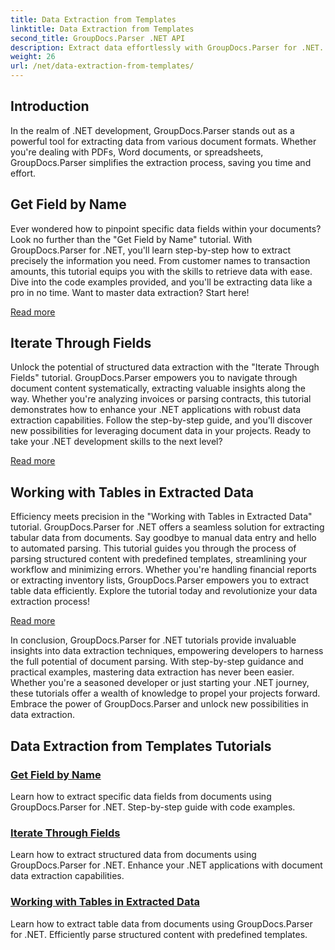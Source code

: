 ```yaml
---
title: Data Extraction from Templates
linktitle: Data Extraction from Templates
second_title: GroupDocs.Parser .NET API
description: Extract data effortlessly with GroupDocs.Parser for .NET. Learn to retrieve specific fields, iterate through data, and work with tables in extracted content.
weight: 26
url: /net/data-extraction-from-templates/
---
```


## Introduction

In the realm of .NET development, GroupDocs.Parser stands out as a powerful tool for extracting data from various document formats. Whether you're dealing with PDFs, Word documents, or spreadsheets, GroupDocs.Parser simplifies the extraction process, saving you time and effort.

## Get Field by Name

Ever wondered how to pinpoint specific data fields within your documents? Look no further than the "Get Field by Name" tutorial. With GroupDocs.Parser for .NET, you'll learn step-by-step how to extract precisely the information you need. From customer names to transaction amounts, this tutorial equips you with the skills to retrieve data with ease. Dive into the code examples provided, and you'll be extracting data like a pro in no time. Want to master data extraction? Start here!

[Read more](./get-field-by-name/)

## Iterate Through Fields

Unlock the potential of structured data extraction with the "Iterate Through Fields" tutorial. GroupDocs.Parser empowers you to navigate through document content systematically, extracting valuable insights along the way. Whether you're analyzing invoices or parsing contracts, this tutorial demonstrates how to enhance your .NET applications with robust data extraction capabilities. Follow the step-by-step guide, and you'll discover new possibilities for leveraging document data in your projects. Ready to take your .NET development skills to the next level?

[Read more](./iterate-through-fields/)

## Working with Tables in Extracted Data

Efficiency meets precision in the "Working with Tables in Extracted Data" tutorial. GroupDocs.Parser for .NET offers a seamless solution for extracting tabular data from documents. Say goodbye to manual data entry and hello to automated parsing. This tutorial guides you through the process of parsing structured content with predefined templates, streamlining your workflow and minimizing errors. Whether you're handling financial reports or extracting inventory lists, GroupDocs.Parser empowers you to extract table data efficiently. Explore the tutorial today and revolutionize your data extraction process!

[Read more](./working-with-tables-in-extracted-data/)

In conclusion, GroupDocs.Parser for .NET tutorials provide invaluable insights into data extraction techniques, empowering developers to harness the full potential of document parsing. With step-by-step guidance and practical examples, mastering data extraction has never been easier. Whether you're a seasoned developer or just starting your .NET journey, these tutorials offer a wealth of knowledge to propel your projects forward. Embrace the power of GroupDocs.Parser and unlock new possibilities in data extraction.
## Data Extraction from Templates Tutorials
### [Get Field by Name](./get-field-by-name/)
Learn how to extract specific data fields from documents using GroupDocs.Parser for .NET. Step-by-step guide with code examples.
### [Iterate Through Fields](./iterate-through-fields/)
Learn how to extract structured data from documents using GroupDocs.Parser for .NET. Enhance your .NET applications with document data extraction capabilities.
### [Working with Tables in Extracted Data](./working-with-tables-in-extracted-data/)
Learn how to extract table data from documents using GroupDocs.Parser for .NET. Efficiently parse structured content with predefined templates.